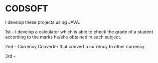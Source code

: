 # CODSOFT
I develop these projects using JAVA.

1st - I develop a calculator which is able to check the grade of a student according to the marks he/she obtained in each subject.

2nd - Currency Converter that convert a currency to other currency.

3rd - 

